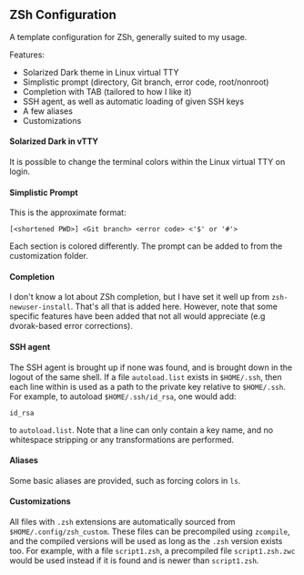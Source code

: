 ## ZSh Configuration

A template configuration for ZSh, generally suited to my usage.

Features:
* Solarized Dark theme in Linux virtual TTY
* Simplistic prompt (directory, Git branch, error code, root/nonroot)
* Completion with TAB (tailored to how I like it)
* SSH agent, as well as automatic loading of given SSH keys
* A few aliases
* Customizations

#### Solarized Dark in vTTY
It is possible to change the terminal colors within the Linux virtual TTY on
login.

#### Simplistic Prompt
This is the approximate format:
```
[<shortened PWD>] <Git branch> <error code> <'$' or '#'>
```
Each section is colored differently. The prompt can be added to from the
customization folder.

#### Completion
I don't know a lot about ZSh completion, but I have set it well up from
`zsh-newuser-install`. That's all that is added here. However, note that some
specific features have been added that not all would appreciate (e.g
dvorak-based error corrections).

#### SSH agent
The SSH agent is brought up if none was found, and is brought down in the
logout of the same shell. If a file `autoload.list` exists in `$HOME/.ssh`,
then each line within is used as a path to the private key relative to
`$HOME/.ssh`. For example, to autoload `$HOME/.ssh/id_rsa`, one would add:
```
id_rsa
```
to `autoload.list`. Note that a line can only contain a key name, and no
whitespace stripping or any transformations are performed.

#### Aliases
Some basic aliases are provided, such as forcing colors in `ls`.

#### Customizations
All files with `.zsh` extensions are automatically sourced from
`$HOME/.config/zsh_custom`. These files can be precompiled using `zcompile`,
and the compiled versions will be used as long as the `.zsh` version exists
too. For example, with a file `script1.zsh`, a precompiled file
`script1.zsh.zwc` would be used instead if it is found and is newer than
`script1.zsh`.
